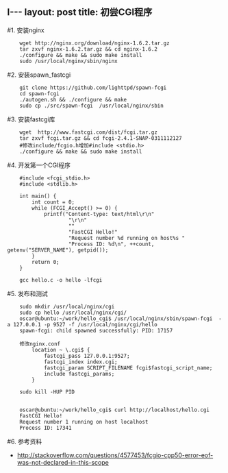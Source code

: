 I---
layout: post
title: 初尝CGI程序
---
#1. 安装nginx

		wget http://nginx.org/download/nginx-1.6.2.tar.gz
		tar zxvf nginx-1.6.2.tar.gz && cd nginx-1.6.2
		./configure && make && sudo make install
		sudo /usr/local/nginx/sbin/nginx

#2. 安装spawn_fastcgi


		git clone https://github.com/lighttpd/spawn-fcgi 
		cd spawn-fcgi
		./autogen.sh && ./configure && make
		sudo cp ./src/spawn-fcgi  /usr/local/nginx/sbin

#3. 安装fastcgi库

		wget  http://www.fastcgi.com/dist/fcgi.tar.gz
		tar zxvf fcgi.tar.gz && cd fcgi-2.4.1-SNAP-0311112127
		#修改include/fcgio.h增加#include <stdio.h>
		./configure && make && sudo make install

#4. 开发第一个CGI程序

		#include <fcgi_stdio.h>  
		#include <stdlib.h>  
  
		int main() {  
		    int count = 0;  
		    while (FCGI_Accept() >= 0) {  
		        printf("Content-type: text/html\r\n"  
		                "\r\n"  
		                ""  
		                "FastCGI Hello!"  
		                "Request number %d running on host%s "  
		                "Process ID: %d\n", ++count, getenv("SERVER_NAME"), getpid());  
		    }  
		    return 0;  
		}  

		gcc hello.c -o hello -lfcgi

#5. 发布和测试


		sudo mkdir /usr/local/nginx/cgi
		sudo cp hello /usr/local/nginx/cgi/
		oscar@ubuntu:~/work/hello_cgi$ /usr/local/nginx/sbin/spawn-fcgi  -a 127.0.0.1 -p 9527 -f /usr/local/nginx/cgi/hello
		spawn-fcgi: child spawned successfully: PID: 17157

		修改nginx.conf
		    location ~ \.cgi$ {
		        fastcgi_pass 127.0.0.1:9527;
		        fastcgi_index index.cgi;
		        fastcgi_param SCRIPT_FILENAME fcgi$fastcgi_script_name;
		        include fastcgi_params;
		    }

		sudo kill -HUP PID


		oscar@ubuntu:~/work/hello_cgi$ curl http://localhost/hello.cgi
		FastCGI Hello!
		Request number 1 running on host localhost
		Process ID: 17341



#6. 参考资料


* http://stackoverflow.com/questions/4577453/fcgio-cpp50-error-eof-was-not-declared-in-this-scope